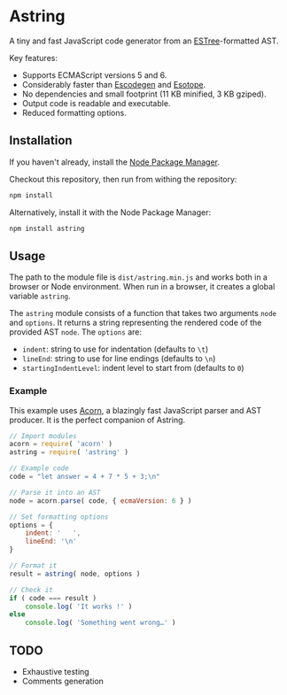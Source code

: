 # Astring

A tiny and fast JavaScript code generator from an [ESTree](https://github.com/estree/estree)-formatted AST.

Key features:

- Supports ECMAScript versions 5 and 6.
- Considerably faster than [Escodegen](https://github.com/estools/escodegen) and [Esotope](https://github.com/inikulin/esotope).
- No dependencies and small footprint (11 KB minified, 3 KB gziped).
- Output code is readable and executable.
- Reduced formatting options.



## Installation

If you haven't already, install the [Node Package Manager](https://www.npmjs.com).

Checkout this repository, then run from withing the repository:

```bash
npm install
```

Alternatively, install it with the Node Package Manager:

```bash
npm install astring
```



## Usage

The path to the module file is `dist/astring.min.js` and works both in a browser or Node environment. When run in a browser, it creates a global variable `astring`.

The `astring` module consists of a function that takes two arguments `node` and `options`. It returns a string representing the rendered code of the provided AST `node`.
The `options` are:

- `indent`: string to use for indentation (defaults to `\t`)
- `lineEnd`: string to use for line endings (defaults to `\n`)
- `startingIndentLevel`: indent level to start from (defaults to `0`)



### Example

This example uses [Acorn](https://github.com/marijnh/acorn), a blazingly fast JavaScript parser and AST producer. It is the perfect companion of Astring.

```javascript
// Import modules
acorn = require( 'acorn' )
astring = require( 'astring' )

// Example code
code = "let answer = 4 + 7 * 5 + 3;\n"

// Parse it into an AST
node = acorn.parse( code, { ecmaVersion: 6 } )

// Set formatting options
options = {
	indent: '   ',
	lineEnd: '\n'
}

// Format it
result = astring( node, options )

// Check it
if ( code === result )
	console.log( 'It works !' )
else
	console.log( 'Something went wrong…' )
```



## TODO

- Exhaustive testing
- Comments generation

